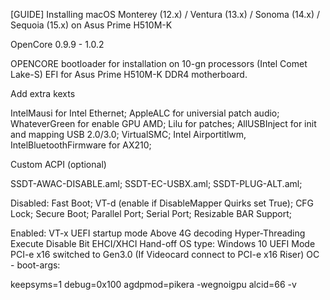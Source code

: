 [GUIDE] Installing macOS Monterey (12.x) / Ventura (13.x) / Sonoma (14.x) / Sequoia (15.x) on Asus Prime H510M-K

OpenCore 0.9.9 - 1.0.2

OPENCORE bootloader for installation on 10-gn processors (Intel Comet Lake-S) EFI for Asus Prime H510M-K DDR4 motherboard.

Add extra kexts

IntelMausi for Intel Ethernet;
AppleALC for universial patch audio;
WhateverGreen for enable GPU AMD;
Lilu for patches;
AllUSBInject for init and mapping USB 2.0/3.0;
VirtualSMC;
Intel Airportitlwm, IntelBluetoothFirmware for AX210;

Custom ACPI (optional)

SSDT-AWAC-DISABLE.aml;
SSDT-EC-USBX.aml;
SSDT-PLUG-ALT.aml;

Disabled:
Fast Boot;
VT-d (enable if DisableMapper Quirks set True);
CFG Lock;
Secure Boot;
Parallel Port;
Serial Port;
Resizable BAR Support;

Enabled:
VT-x
UEFI startup mode
Above 4G decoding
Hyper-Threading
Execute Disable Bit
EHCI/XHCI Hand-off
OS type: Windows 10 UEFI Mode
PCI-e x16 switched to Gen3.0 (If Videocard connect to PCI-e x16 Riser)
OC - boot-args:

keepsyms=1 debug=0x100 agdpmod=pikera -wegnoigpu alcid=66 -v
